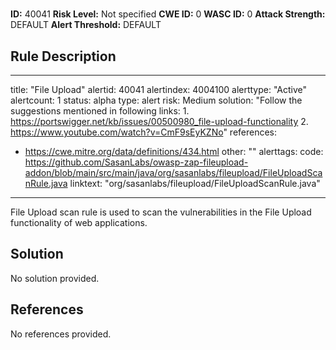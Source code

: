 
# 

**ID:** 40041
**Risk Level:** Not specified
**CWE ID:** 0
**WASC ID:** 0
**Attack Strength:** DEFAULT
**Alert Threshold:** DEFAULT

## Rule Description
---
title: "File Upload"
alertid: 40041
alertindex: 4004100
alerttype: "Active"
alertcount: 1
status: alpha
type: alert
risk: Medium
solution: "Follow the suggestions mentioned in following links: 1. https://portswigger.net/kb/issues/00500980_file-upload-functionality 2. https://www.youtube.com/watch?v=CmF9sEyKZNo"
references:
   - https://cwe.mitre.org/data/definitions/434.html
other: ""
alerttags: 
code: https://github.com/SasanLabs/owasp-zap-fileupload-addon/blob/main/src/main/java/org/sasanlabs/fileupload/FileUploadScanRule.java
linktext: "org/sasanlabs/fileupload/FileUploadScanRule.java"
---
File Upload scan rule is used to scan the vulnerabilities in the File Upload functionality of web applications.


## Solution
No solution provided.

## References
No references provided.
